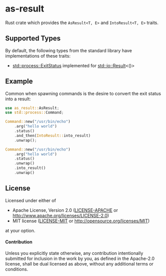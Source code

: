 # as-result

Rust crate which provides the `AsResult<T, E>` and `IntoResult<T, E>` traits.

## Supported Types

By default, the following types from the standard library have implementations of these traits:

- [std::process::ExitStatus] implemented for [std::io::Result]<()>

[std::io::Result]: https://doc.rust-lang.org/std/io/type.Result.html
[std::process::ExitStatus]: https://doc.rust-lang.org/std/process/struct.ExitStatus.html

## Example

Common when spawning commands is the desire to convert the exit status into a result:

```rust
use as_result::AsResult;
use std::process::Command;

Command::new("/usr/bin/echo")
    .arg("hello world")
    .status()
    .and_then(IntoResult::into_result)
    .unwrap();

Command::new("/usr/bin/echo")
    .arg("hello world")
    .status()
    .unwrap()
    .into_result()
    .unwrap()
```

## License

Licensed under either of

 * Apache License, Version 2.0 ([LICENSE-APACHE](LICENSE-APACHE) or http://www.apache.org/licenses/LICENSE-2.0)
 * MIT license ([LICENSE-MIT](LICENSE-MIT) or http://opensource.org/licenses/MIT)

at your option.

#### Contribution

Unless you explicitly state otherwise, any contribution intentionally submitted for inclusion in the work by you, as defined in the Apache-2.0 license, shall be dual licensed as above, without any additional terms or conditions.
